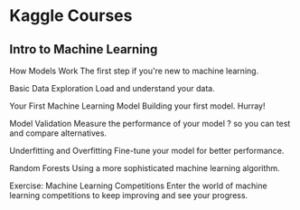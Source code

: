 # Kaggle Courses

## Intro to Machine Learning

How Models Work
The first step if you're new to machine learning.

Basic Data Exploration
Load and understand your data.

Your First Machine Learning Model
Building your first model. Hurray!

Model Validation
Measure the performance of your model ? so you can test and compare alternatives.

Underfitting and Overfitting
Fine-tune your model for better performance.

Random Forests
Using a more sophisticated machine learning algorithm.

Exercise: Machine Learning Competitions
Enter the world of machine learning competitions to keep improving and see your progress.

